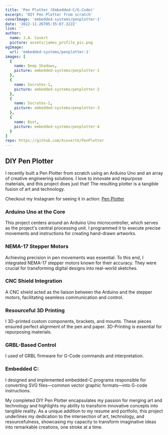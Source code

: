 ```yaml
---
title: 'Pen Plotter (Embedded-C/G-Code)'
excerpt: 'DIY Pen Plotter from scratch'
coverImage: 'embedded-systems/penplotter-1'
date: '2022-11-26T05:35:07.322Z'
live: ''
author:
  name: J.A. Covert
  picture: assets/james_profile_pic.png
ogImage:
  url: 'embedded-systems/penplotter-1'
images: [
  {
    name: Deep Shadows,
    picture: embedded-systems/penplotter-1
  },
  {
    name: Socrates-1,
    picture: embedded-systems/penplotter-2
  },
  {
    name: Socrates-2,
    picture: embedded-systems/penplotter-3
  },
  {
    name: Bust,
    picture: embedded-systems/penplotter-4
  }
]
repo: https://github.com/XcovertX/PenPlotter
---
```


## DIY Pen Plotter

I recently built a Pen Plotter from scratch using an Arduino Uno and an array of creative engineering solutions. I love to innovate and repurpose materials, and this project does just that! The resulting plotter is a tangible fusion of art and technology.

Checkout my Instagram for seeing it in action:
[Pen Plotter](https://www.instagram.com/reel/CxOy32DPZJO/?utm_source=ig_web_copy_link&igshid=MzRlODBiNWFlZA==)

### Arduino Uno at the Core 
This project centers around an Arduino Uno microcontroller, which serves as the project's central processing unit. I programmed it to execute precise movements and instructions for creating hand-drawn artworks.

### NEMA-17 Stepper Motors
Achieving precision in pen movements was essential. To this end, I integrated NEMA-17 stepper motors known for their accuracy. They were crucial for transforming digital designs into real-world sketches.

### CNC Shield Integration 
A CNC shield acted as the liaison between the Arduino and the stepper motors, facilitating seamless communication and control.

### Resourceful 3D Printing 
I 3D-printed custom components, brackets, and mounts. These pieces ensured perfect alignment of the pen and paper. 3D-Printing is essential for repurposing materials.

### GRBL-Based Control
I used of GRBL firmware for G-Code commands and interpretation.

### Embedded C: 
I designed and implemented embedded-C programs responsible for converting SVG files—common vector graphic formats—into G-code instructions. 

My completed DIY Pen Plotter encapsulates my passion for merging art and technology and highlights my ability to transform innovative concepts into tangible reality. As a unique addition to my resume and portfolio, this project underlines my dedication to the intersection of art, technology, and resourcefulness, showcasing my capacity to transform imaginative ideas into remarkable creations, one stroke at a time.





